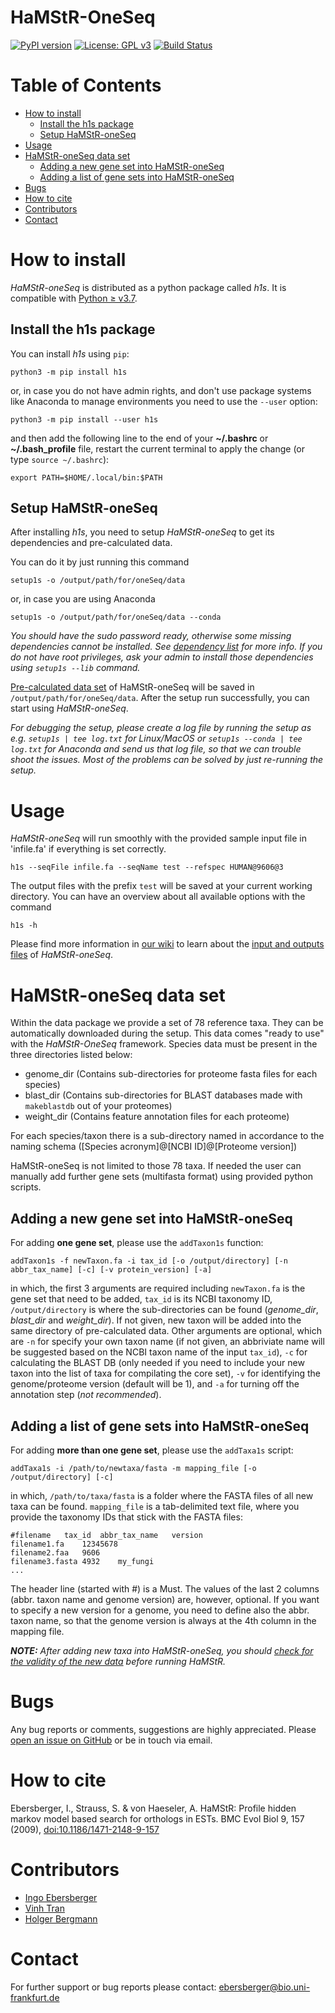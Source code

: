 # HaMStR-OneSeq
[![PyPI version](https://badge.fury.io/py/h1s.svg)](https://badge.fury.io/py/h1s)
[![License: GPL v3](https://img.shields.io/badge/License-GPLv3-blue.svg)](https://www.gnu.org/licenses/gpl-3.0)
[![Build Status](https://travis-ci.com/BIONF/HaMStR.svg?branch=master)](https://travis-ci.com/BIONF/HaMStR)

# Table of Contents
* [How to install](#how-to-install)
     * [Install the h1s package](#install-the-h1s-package)
     * [Setup HaMStR-oneSeq](#setup-hamstr-oneseq)
* [Usage](#usage)
* [HaMStR-oneSeq data set](#hamstr-oneseq-data-set)
     * [Adding a new gene set into HaMStR-oneSeq](#adding-a-new-gene-set-into-hamstr-oneseq)
     * [Adding a list of gene sets into HaMStR-oneSeq](#adding-a-list-of-gene-sets-into-hamstr-oneseq)
* [Bugs](#bugs)
* [How to cite](#how-to-cite)
* [Contributors](#contributors)
* [Contact](#contact)

# How to install

*HaMStR-oneSeq* is distributed as a python package called *h1s*. It is compatible with [Python ≥ v3.7](https://www.python.org/downloads/).

## Install the h1s package
You can install *h1s* using `pip`:
```
python3 -m pip install h1s
```

or, in case you do not have admin rights, and don't use package systems like Anaconda to manage environments you need to use the `--user` option:
```
python3 -m pip install --user h1s
```

and then add the following line to the end of your **~/.bashrc** or **~/.bash_profile** file, restart the current terminal to apply the change (or type `source ~/.bashrc`):

```
export PATH=$HOME/.local/bin:$PATH
```

## Setup HaMStR-oneSeq

After installing *h1s*, you need to setup *HaMStR-oneSeq* to get its dependencies and pre-calculated data.

You can do it by just running this command
```
setup1s -o /output/path/for/oneSeq/data
```
or, in case you are using Anaconda
```
setup1s -o /output/path/for/oneSeq/data --conda
```

*You should have the sudo password ready, otherwise some missing dependencies cannot be installed. See [dependency list](#dependencies) for more info. If you do not have root privileges, ask your admin to install those dependencies using `setup1s --lib` command.*

[Pre-calculated data set](https://github.com/BIONF/HaMStR/wiki/Input-and-Output-Files#data-structure) of HaMStR-oneSeq will be saved in `/output/path/for/oneSeq/data`. After the setup run successfully, you can start using *HaMStR-oneSeq*.

*For debugging the setup, please create a log file by running the setup as e.g. `setup1s | tee log.txt` for Linux/MacOS or `setup1s --conda | tee log.txt` for Anaconda and send us that log file, so that we can trouble shoot the issues. Most of the problems can be solved by just re-running the setup.*

# Usage
*HaMStR-oneSeq* will run smoothly with the provided sample input file in 'infile.fa' if everything is set correctly.

```
h1s --seqFile infile.fa --seqName test --refspec HUMAN@9606@3
```
The output files with the prefix `test` will be saved at your current working directory.
You can have an overview about all available options with the command
```
h1s -h
```

Please find more information in [our wiki](https://github.com/BIONF/HaMStR/wiki) to learn about the [input and outputs files](https://github.com/BIONF/HaMStR/wiki/Input-and-Output-Files) of *HaMStR-oneSeq*.

# HaMStR-oneSeq data set

Within the data package we provide a set of 78 reference taxa. They can be automatically downloaded during the setup. This data comes "ready to use" with the *HaMStR-OneSeq* framework. Species data must be present in the three directories listed below:

* genome_dir (Contains sub-directories for proteome fasta files for each species)
* blast_dir (Contains sub-directories for BLAST databases made with `makeblastdb` out of your proteomes)
* weight_dir (Contains feature annotation files for each proteome)

For each species/taxon there is a sub-directory named in accordance to the naming schema ([Species acronym]@[NCBI ID]@[Proteome version])

HaMStR-oneSeq is not limited to those 78 taxa. If needed the user can manually add further gene sets (multifasta format) using provided python scripts.

## Adding a new gene set into HaMStR-oneSeq
For adding **one gene set**, please use the `addTaxon1s` function:
```
addTaxon1s -f newTaxon.fa -i tax_id [-o /output/directory] [-n abbr_tax_name] [-c] [-v protein_version] [-a]
```

in which, the first 3 arguments are required including `newTaxon.fa` is the gene set that need to be added, `tax_id` is its NCBI taxonomy ID, `/output/directory` is where the sub-directories can be found (*genome_dir*, *blast_dir* and *weight_dir*). If not given, new taxon will be added into the same directory of pre-calculated data. Other arguments are optional, which are `-n` for specify your own taxon name (if not given, an abbriviate name will be suggested based on the NCBI taxon name of the input `tax_id`), `-c` for calculating the BLAST DB (only needed if you need to include your new taxon into the list of taxa for compilating the core set), `-v` for identifying the genome/proteome version (default will be 1), and `-a` for turning off the annotation step (*not recommended*).

## Adding a list of gene sets into HaMStR-oneSeq
For adding **more than one gene set**, please use the `addTaxa1s` script:
```
addTaxa1s -i /path/to/newtaxa/fasta -m mapping_file [-o /output/directory] [-c]
```
in which, `/path/to/taxa/fasta` is a folder where the FASTA files of all new taxa can be found. `mapping_file` is a tab-delimited text file, where you provide the taxonomy IDs that stick with the FASTA files:

```
#filename	tax_id	abbr_tax_name	version
filename1.fa	12345678
filename2.faa	9606
filename3.fasta	4932	my_fungi
...
```

The header line (started with #) is a Must. The values of the last 2 columns (abbr. taxon name and genome version) are, however, optional. If you want to specify a new version for a genome, you need to define also the abbr. taxon name, so that the genome version is always at the 4th column in the mapping file.

_**NOTE:** After adding new taxa into *HaMStR-oneSeq*, you should [check for the validity of the new data](https://github.com/BIONF/HaMStR/wiki/Check-data-validity) before running HaMStR._

# Bugs
Any bug reports or comments, suggestions are highly appreciated. Please [open an issue on GitHub](https://github.com/BIONF/HaMStR/issues/new) or be in touch via email.

# How to cite
Ebersberger, I., Strauss, S. & von Haeseler, A. HaMStR: Profile hidden markov model based search for orthologs in ESTs. BMC Evol Biol 9, 157 (2009), [doi:10.1186/1471-2148-9-157](https://doi.org/10.1186/1471-2148-9-157)

# Contributors
- [Ingo Ebersberger](https://github.com/ebersber)
- [Vinh Tran](https://github.com/trvinh)
- [Holger Bergmann](https://github.com/holgerbgm)

# Contact
For further support or bug reports please contact: ebersberger@bio.uni-frankfurt.de
